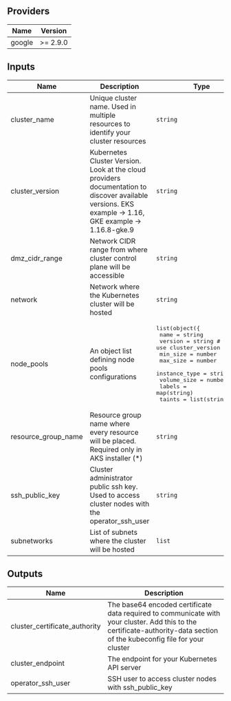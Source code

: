 ## Providers

| Name   | Version  |
| ------ | -------- |
| google | >= 2.9.0 |

## Inputs

| Name                  | Description                                                                                                                                            | Type                                                                                                                                                                                                                                                                                                                     | Default | Required |
| --------------------- | ------------------------------------------------------------------------------------------------------------------------------------------------------ | ------------------------------------------------------------------------------------------------------------------------------------------------------------------------------------------------------------------------------------------------------------------------------------------------------------------------ | ------- | :------: |
| cluster\_name         | Unique cluster name. Used in multiple resources to identify your cluster resources                                                                     | `string`                                                                                                                                                                                                                                                                                                                 | n/a     |   yes    |
| cluster\_version      | Kubernetes Cluster Version. Look at the cloud providers documentation to discover available versions. EKS example -> 1.16, GKE example -> 1.16.8-gke.9 | `string`                                                                                                                                                                                                                                                                                                                 | n/a     |   yes    |
| dmz\_cidr\_range      | Network CIDR range from where cluster control plane will be accessible                                                                                 | `string`                                                                                                                                                                                                                                                                                                                 | n/a     |   yes    |
| network               | Network where the Kubernetes cluster will be hosted                                                                                                    | `string`                                                                                                                                                                                                                                                                                                                 | n/a     |   yes    |
| node\_pools           | An object list defining node pools configurations                                                                                                      | <pre>list(object({<br>    name          = string<br>    version       = string # null to use cluster_version<br>    min_size      = number<br>    max_size      = number<br>    instance_type = string<br>    volume_size   = number<br>    labels        = map(string)<br>    taints        = list(string)}))<br></pre> | `[]`    |    no    |
| resource\_group\_name | Resource group name where every resource will be placed. Required only in AKS installer (\*)                                                           | `string`                                                                                                                                                                                                                                                                                                                 | `""`    |    no    |
| ssh\_public\_key      | Cluster administrator public ssh key. Used to access cluster nodes with the operator\_ssh\_user                                                        | `string`                                                                                                                                                                                                                                                                                                                 | n/a     |   yes    |
| subnetworks           | List of subnets where the cluster will be hosted                                                                                                       | `list`                                                                                                                                                                                                                                                                                                                   | n/a     |   yes    |

## Outputs

| Name                            | Description                                                                                                                                                               |
| ------------------------------- | ------------------------------------------------------------------------------------------------------------------------------------------------------------------------- |
| cluster\_certificate\_authority | The base64 encoded certificate data required to communicate with your cluster. Add this to the certificate-authority-data section of the kubeconfig file for your cluster |
| cluster\_endpoint               | The endpoint for your Kubernetes API server                                                                                                                               |
| operator\_ssh\_user             | SSH user to access cluster nodes with ssh\_public\_key                                                                                                                    |
